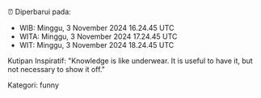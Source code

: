 ⏰ Diperbarui pada:
- WIB: Minggu, 3 November 2024 16.24.45 UTC
- WITA: Minggu, 3 November 2024 17.24.45 UTC
- WIT: Minggu, 3 November 2024 18.24.45 UTC

Kutipan Inspiratif:
"Knowledge is like underwear. It is useful to have it, but not necessary to show it off."


Kategori: funny

